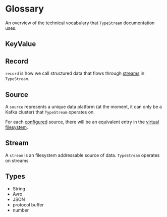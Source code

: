 # Glossary

An overview of the technical vocabulary that `TypeStream` documentation uses.

## KeyValue

## Record

`record` is how we call structured data that flows through [streams](#stream) in
`TypeStream`.

## Source

A `source` represents a unique data platform (at the moment, it can only be a
Kafka cluster) that `TypeStream` operates on.

For each [configured](tutorial/configuration.md) source, there will be an equivalent
entry in the [virtual filesystem](concepts/filesystem.md).

## Stream

A `stream` is an filesystem addressable source of data. `TypeStream` operates on streams

## Types

- String
- Avro
- JSON
- protocol buffer
- number
